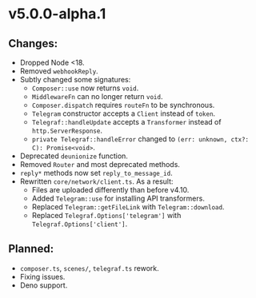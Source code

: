 # v5.0.0-alpha.1

## Changes:

* Dropped Node <18.
* Removed `webhookReply`.
* Subtly changed some signatures:
  - `Composer::use` now returns `void`.
  - `MiddlewareFn` can no longer return `void`.
  - `Composer.dispatch` requires `routeFn` to be synchronous.
  - `Telegram` constructor accepts a `Client` instead of `token`.
  - `Telegraf::handleUpdate` accepts a `Transformer` instead of `http.ServerResponse`.
  - `private Telegraf::handleError` changed to `(err: unknown, ctx?: C): Promise<void>`.
* Deprecated `deunionize` function.
* Removed `Router` and most deprecated methods.
* `reply*` methods now set `reply_to_message_id`.
* Rewritten `core/network/client.ts`. As a result:
  - Files are uploaded differently than before v4.10.
  - Added `Telegram::use` for installing API transformers.
  - Replaced `Telegram::getFileLink` with `Telegram::download`.
  - Replaced `Telegraf.Options['telegram']` with `Telegraf.Options['client']`.

## Planned:

* `composer.ts`, `scenes/`, `telegraf.ts` rework.
* Fixing issues.
* Deno support.
